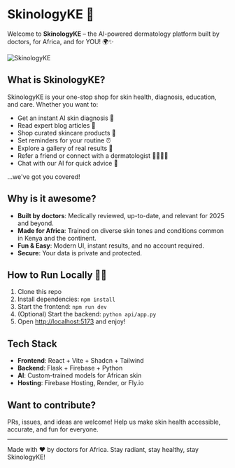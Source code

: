 # SkinologyKE 🚀

Welcome to **SkinologyKE** – the AI-powered dermatology platform built by doctors, for Africa, and for YOU! 🌍✨

![SkinologyKE](/assets/homepage.png)

## What is SkinologyKE?
SkinologyKE is your one-stop shop for skin health, diagnosis, education, and care. Whether you want to:
- Get an instant AI skin diagnosis 🤳
- Read expert blog articles 📰
- Shop curated skincare products 🛒
- Set reminders for your routine ⏰
- Explore a gallery of real results 📸
- Refer a friend or connect with a dermatologist 👩‍⚕️👨‍⚕️
- Chat with our AI for quick advice 💬

...we've got you covered!

## Why is it awesome?
- **Built by doctors**: Medically reviewed, up-to-date, and relevant for 2025 and beyond.
- **Made for Africa**: Trained on diverse skin tones and conditions common in Kenya and the continent.
- **Fun & Easy**: Modern UI, instant results, and no account required.
- **Secure**: Your data is private and protected.

## How to Run Locally 🏃‍♂️
1. Clone this repo
2. Install dependencies: `npm install`
3. Start the frontend: `npm run dev`
4. (Optional) Start the backend: `python api/app.py`
5. Open [http://localhost:5173](http://localhost:5173) and enjoy!

## Tech Stack
- **Frontend**: React + Vite + Shadcn + Tailwind
- **Backend**: Flask + Firebase + Python
- **AI**: Custom-trained models for African skin
- **Hosting**: Firebase Hosting, Render, or Fly.io

## Want to contribute?
PRs, issues, and ideas are welcome! Help us make skin health accessible, accurate, and fun for everyone.

---

Made with ❤️ by doctors for Africa. Stay radiant, stay healthy, stay SkinologyKE!
